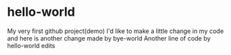 # hello-world
My very first github project(demo)
I'd like to make a little change in my code
and here is another change made by bye-world
Another line of code by hello-world edits
